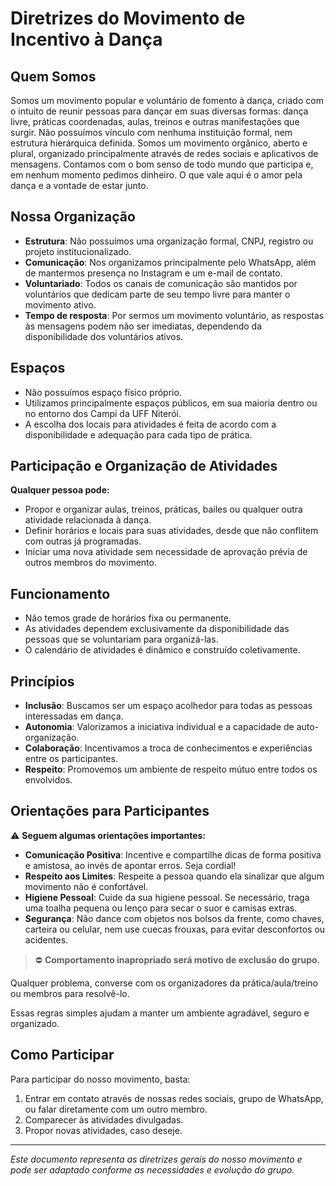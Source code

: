 # Diretrizes do Movimento de Incentivo à Dança

## Quem Somos

Somos um movimento popular e voluntário de fomento à dança, criado com o intuito de reunir pessoas para dançar em suas diversas formas: dança livre, práticas coordenadas, aulas, treinos e outras manifestações que surgir. Não possuímos vínculo com nenhuma instituição formal, nem estrutura hierárquica definida. Somos um movimento orgânico, aberto e plural, organizado principalmente através de redes sociais e aplicativos de mensagens. Contamos com o bom senso de todo mundo que participa e, em nenhum momento pedimos dinheiro. O que vale aqui é o amor pela dança e a vontade de estar junto.

## Nossa Organização

- **Estrutura**: Não possuímos uma organização formal, CNPJ, registro ou projeto institucionalizado.
- **Comunicação**: Nos organizamos principalmente pelo WhatsApp, além de mantermos presença no Instagram e um e-mail de contato.
- **Voluntariado**: Todos os canais de comunicação são mantidos por voluntários que dedicam parte de seu tempo livre para manter o movimento ativo.
- **Tempo de resposta**: Por sermos um movimento voluntário, as respostas às mensagens podem não ser imediatas, dependendo da disponibilidade dos voluntários ativos.

## Espaços

- Não possuímos espaço físico próprio.
- Utilizamos principalmente espaços públicos, em sua maioria dentro ou no entorno dos Campi da UFF Niterói.
- A escolha dos locais para atividades é feita de acordo com a disponibilidade e adequação para cada tipo de prática.

## Participação e Organização de Atividades

**Qualquer pessoa pode:**
- Propor e organizar aulas, treinos, práticas, bailes ou qualquer outra atividade relacionada à dança.
- Definir horários e locais para suas atividades, desde que não conflitem com outras já programadas.
- Iniciar uma nova atividade sem necessidade de aprovação prévia de outros membros do movimento.

## Funcionamento

- Não temos grade de horários fixa ou permanente.
- As atividades dependem exclusivamente da disponibilidade das pessoas que se voluntariam para organizá-las.
- O calendário de atividades é dinâmico e construído coletivamente.

## Princípios

- **Inclusão**: Buscamos ser um espaço acolhedor para todas as pessoas interessadas em dança.
- **Autonomia**: Valorizamos a iniciativa individual e a capacidade de auto-organização.
- **Colaboração**: Incentivamos a troca de conhecimentos e experiências entre os participantes.
- **Respeito**: Promovemos um ambiente de respeito mútuo entre todos os envolvidos.

## Orientações para Participantes

⚠️ **Seguem algumas orientações importantes:**

- **Comunicação Positiva**: Incentive e compartilhe dicas de forma positiva e amistosa, ao invés de apontar erros. Seja cordial!
- **Respeito aos Limites**: Respeite a pessoa quando ela sinalizar que algum movimento não é confortável.
- **Higiene Pessoal**: Cuide da sua higiene pessoal. Se necessário, traga uma toalha pequena ou lenço para secar o suor e camisas extras.
- **Segurança**: Não dance com objetos nos bolsos da frente, como chaves, carteira ou celular, nem use cuecas frouxas, para evitar desconfortos ou acidentes.

> ⛔ **Comportamento inapropriado será motivo de exclusão do grupo.**

Qualquer problema, converse com os organizadores da prática/aula/treino ou membros para resolvê-lo.

Essas regras simples ajudam a manter um ambiente agradável, seguro e organizado.

## Como Participar

Para participar do nosso movimento, basta:
1. Entrar em contato através de nossas redes sociais, grupo de WhatsApp, ou falar diretamente com um outro membro.
2. Comparecer às atividades divulgadas.
3. Propor novas atividades, caso deseje.

---

*Este documento representa as diretrizes gerais do nosso movimento e pode ser adaptado conforme as necessidades e evolução do grupo.*
